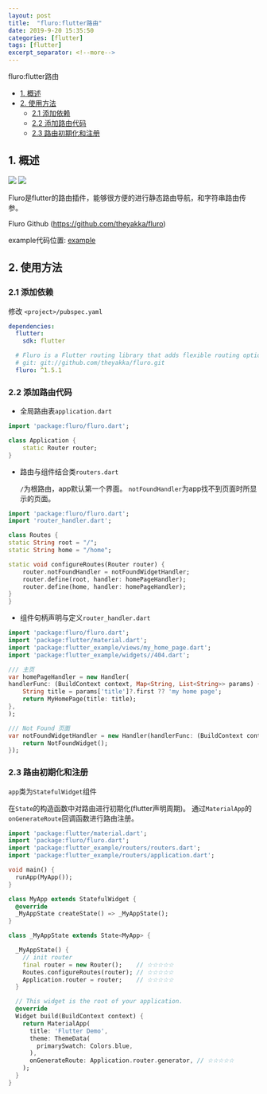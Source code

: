 ```yaml
---
layout: post
title:  "fluro:flutter路由"
date: 2019-9-20 15:35:50
categories: [flutter]
tags: [flutter]
excerpt_separator: <!--more-->
---
```

fluro:flutter路由
<!--more-->

<!-- @import "[TOC]" {cmd="toc" depthFrom=1 depthTo=6 orderedList=false} -->

<!-- code_chunk_output -->

- [1. 概述](#1-概述)
- [2. 使用方法](#2-使用方法)
  - [2.1 添加依赖](#21-添加依赖)
  - [2.2 添加路由代码](#22-添加路由代码)
  - [2.3 路由初期化和注册](#23-路由初期化和注册)

<!-- /code_chunk_output -->


## 1. 概述

<img src="https://img.shields.io/pub/v/fluro" />
<img src="https://img.shields.io/badge/flutter-v1.10.4--pre.53-blue" />
  
Fluro是flutter的路由插件，能够很方便的进行静态路由导航，和字符串路由传参。

Fluro Github (https://github.com/theyakka/fluro)

example代码位置: [example](https://github.com/kaisawind/flutter_example/tree/a003a9e2733e75dc663b1588bbc5555e9279846c)

## 2. 使用方法

### 2.1 添加依赖

修改
`<project>/pubspec.yaml`

```yaml
dependencies:
  flutter:
    sdk: flutter

  # Fluro is a Flutter routing library that adds flexible routing options like wildcards, named parameters and clear route definitions.
  # git: git://github.com/theyakka/fluro.git
  fluro: ^1.5.1
```

### 2.2 添加路由代码

* 全局路由表`application.dart`

```dart
import 'package:fluro/fluro.dart';

class Application {
    static Router router;
}

```

* 路由与组件结合类`routers.dart`

    `/`为根路由，app默认第一个界面。
    `notFoundHandler`为app找不到页面时所显示的页面。

```dart
import 'package:fluro/fluro.dart';
import 'router_handler.dart';

class Routes {
static String root = "/";
static String home = "/home";

static void configureRoutes(Router router) {
    router.notFoundHandler = notFoundWidgetHandler;
    router.define(root, handler: homePageHandler);
    router.define(home, handler: homePageHandler);
}
}

```

* 组件句柄声明与定义`router_handler.dart`

```dart
import 'package:fluro/fluro.dart';
import 'package:flutter/material.dart';
import 'package:flutter_example/views/my_home_page.dart';
import 'package:flutter_example/widgets//404.dart';

/// 主页
var homePageHandler = new Handler(
handlerFunc: (BuildContext context, Map<String, List<String>> params) {
    String title = params['title']?.first ?? 'my home page';
    return MyHomePage(title: title);
},
);

/// Not Found 页面
var notFoundWidgetHandler = new Handler(handlerFunc: (BuildContext context, Map<String, List<String>> params) {
    return NotFoundWidget();
});
```

### 2.3 路由初期化和注册

`app`类为`StatefulWidget`组件

在`State`的构造函数中对路由进行初期化(flutter声明周期)。
通过`MaterialApp`的`onGenerateRoute`回调函数进行路由注册。

```dart
import 'package:flutter/material.dart';
import 'package:fluro/fluro.dart';
import 'package:flutter_example/routers/routers.dart';
import 'package:flutter_example/routers/application.dart';

void main() {
  runApp(MyApp());
}

class MyApp extends StatefulWidget {
  @override
  _MyAppState createState() => _MyAppState();
}

class _MyAppState extends State<MyApp> {

  _MyAppState() {
    // init router
    final router = new Router();    // ☆☆☆☆☆
    Routes.configureRoutes(router); // ☆☆☆☆☆
    Application.router = router;    // ☆☆☆☆☆
  }

  // This widget is the root of your application.
  @override
  Widget build(BuildContext context) {
    return MaterialApp(
      title: 'Flutter Demo',
      theme: ThemeData(
        primarySwatch: Colors.blue,
      ),
      onGenerateRoute: Application.router.generator, // ☆☆☆☆☆
    );
  }
}
```




